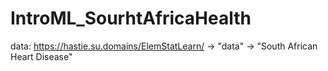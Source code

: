 # IntroML_SourhtAfricaHealth
 
data: https://hastie.su.domains/ElemStatLearn/ -> "data" -> "South African Heart Disease"

